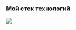 ### Мой стек технологий

<img src="https://img.shields.io/badge/Python-7FFFD4?style=for-thebadge&logo=python&logoColor=yellow   " />

